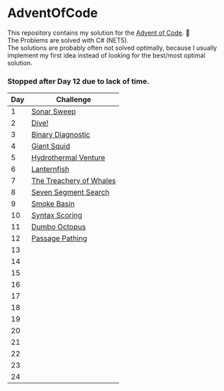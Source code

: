 # AdventOfCode
This repository contains my solution for the [Advent of Code](https://adventofcode.com/). 🎄<br>
The Problems are solved with C# (NET5). <br>
The solutions are probably often not solved optimally, because I usually implement my first idea instead of looking for the best/most optimal solution.

### Stopped after Day 12 due to lack of time.

| Day 	| Challenge 	                                       |
|-----	|---------------------------------------------------|               
| 1   	| [Sonar Sweep](./SonarSweep)                       |
| 2   	| [Dive!](./Dive)                                   |
| 3   	| [Binary Diagnostic](./BinaryDiagnostic)           |
| 4   	| [Giant Squid](./GiantSquid)                       |
| 5   	| [Hydrothermal Venture](./HydrothermalVenture)     |
| 6   	| [Lanternfish](./LanternFish)                      |
| 7   	| [The Treachery of Whales](./TheTreacheryOfWhales) |
| 8   	| [Seven Segment Search](./SevenSegmentSearch)      |
| 9   	| [Smoke Basin](./SmokeBasin)                       |
| 10  	| [Syntax Scoring](./SyntaxScoring)          	      |
| 11  	| [Dumbo Octopus](./DumboOctopus)                   |
| 12  	| [Passage Pathing](./PassagePathing)	              |
| 13  	| 	                                                 |
| 14  	| 	                                                 |
| 15  	| 	                                                 |
| 16  	| 	                                                 |
| 17  	| 	                                                 |
| 18  	| 	                                                 |
| 19  	| 	                                                 |
| 20  	| 	                                                 |
| 21  	| 	                                                 |
| 22  	| 	                                                 |
| 23  	| 	                                                 |
| 24  	| 	                                                 |
